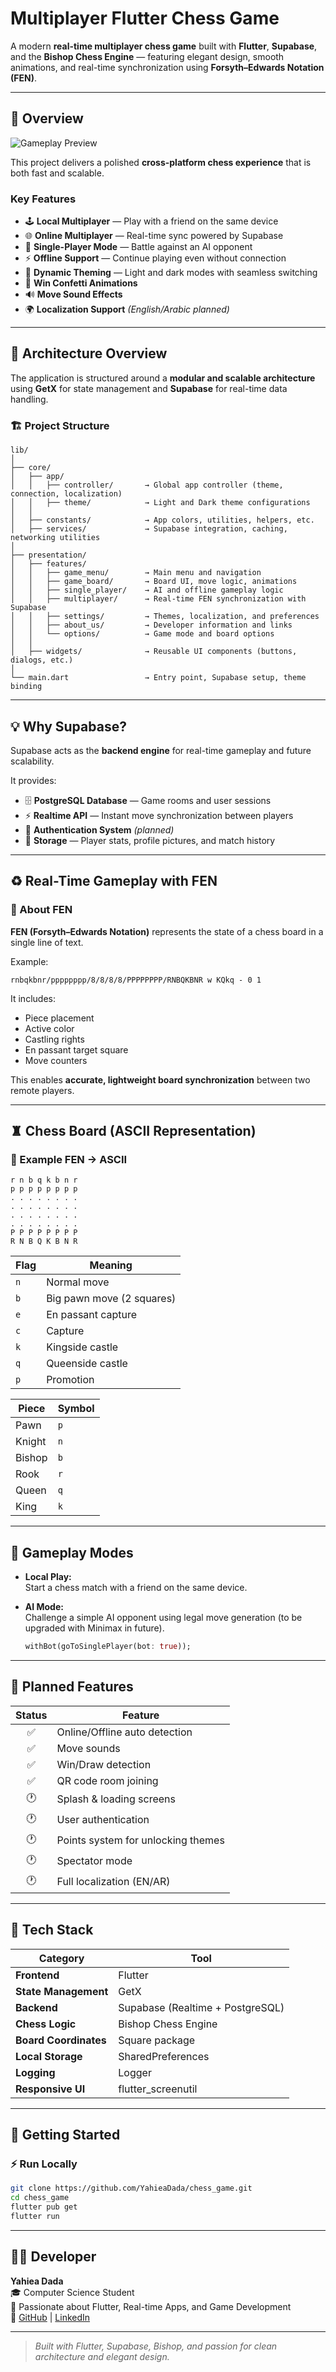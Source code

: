 # Multiplayer Flutter Chess Game  

A modern **real-time multiplayer chess game** built with **Flutter**, **Supabase**, and the **Bishop Chess Engine** — featuring elegant design, smooth animations, and real-time synchronization using **Forsyth–Edwards Notation (FEN)**.  

---

## 🚀 Overview  

![Gameplay Preview](/assets/chess.gif)



This project delivers a polished **cross-platform chess experience** that is both fast and scalable.  

### Key Features  
- 🕹️ **Local Multiplayer** — Play with a friend on the same device  
- 🌐 **Online Multiplayer** — Real-time sync powered by Supabase  
- 🤖 **Single-Player Mode** — Battle against an AI opponent  
- ⚡ **Offline Support** — Continue playing even without connection  
- 🎨 **Dynamic Theming** — Light and dark modes with seamless switching  
- 🎉 **Win Confetti Animations**  
- 🔊 **Move Sound Effects**  
- 🌍 **Localization Support** *(English/Arabic planned)*  

---

## 🧩 Architecture Overview  

The application is structured around a **modular and scalable architecture** using **GetX** for state management and **Supabase** for real-time data handling.  

### 🏗️ Project Structure  
```
lib/
│
├── core/
│   ├── app/
│   │   ├── controller/       → Global app controller (theme, connection, localization)
│   │   ├── theme/            → Light and Dark theme configurations
│   │
│   ├── constants/            → App colors, utilities, helpers, etc.
│   ├── services/             → Supabase integration, caching, networking utilities
│
├── presentation/
│   ├── features/
│   │   ├── game_menu/        → Main menu and navigation
│   │   ├── game_board/       → Board UI, move logic, animations
│   │   ├── single_player/    → AI and offline gameplay logic
│   │   ├── multiplayer/      → Real-time FEN synchronization with Supabase
│   │   ├── settings/         → Themes, localization, and preferences
│   │   ├── about_us/         → Developer information and links
│   │   └── options/          → Game mode and board options
│   │
│   ├── widgets/              → Reusable UI components (buttons, dialogs, etc.)
│
└── main.dart                 → Entry point, Supabase setup, theme binding
```

---

## 💡 Why Supabase?  

Supabase acts as the **backend engine** for real-time gameplay and future scalability.  

It provides:  
- 🗄️ **PostgreSQL Database** — Game rooms and user sessions  
- ⚡ **Realtime API** — Instant move synchronization between players  
- 🔐 **Authentication System** *(planned)*  
- 🧱 **Storage** — Player stats, profile pictures, and match history  

---

## ♻️ Real-Time Gameplay with FEN  

### 🎯 About FEN  
**FEN (Forsyth–Edwards Notation)** represents the state of a chess board in a single line of text.  

Example:
```
rnbqkbnr/pppppppp/8/8/8/8/PPPPPPPP/RNBQKBNR w KQkq - 0 1
```

It includes:
- Piece placement  
- Active color  
- Castling rights  
- En passant target square  
- Move counters  

This enables **accurate, lightweight board synchronization** between two remote players.  

---

## ♜ Chess Board (ASCII Representation)  

### 🧱 Example FEN → ASCII  

```
r n b q k b n r
p p p p p p p p
. . . . . . . .
. . . . . . . .
. . . . . . . .
. . . . . . . .
P P P P P P P P
R N B Q K B N R
```

| Flag | Meaning |
|------|----------|
| `n`  | Normal move |
| `b`  | Big pawn move (2 squares) |
| `e`  | En passant capture |
| `c`  | Capture |
| `k`  | Kingside castle |
| `q`  | Queenside castle |
| `p`  | Promotion |

| Piece | Symbol |
|--------|---------|
| Pawn | `p` |
| Knight | `n` |
| Bishop | `b` |
| Rook | `r` |
| Queen | `q` |
| King | `k` |

---

## 🧠 Gameplay Modes  

- **Local Play:**  
  Start a chess match with a friend on the same device.  

- **AI Mode:**  
  Challenge a simple AI opponent using legal move generation (to be upgraded with Minimax in future).  
  ```dart
  withBot(goToSinglePlayer(bot: true));
  ```

---

## 🧭 Planned Features  

| Status | Feature |
|:-------:|----------|
| ✅ | Online/Offline auto detection |
| ✅ | Move sounds |
| ✅ | Win/Draw detection |
| ✅ | QR code room joining |
| 🕐 | Splash & loading screens |
| 🕐 | User authentication |
| 🕐 | Points system for unlocking themes |
| 🕐 | Spectator mode |
| 🕐 | Full localization (EN/AR) |

---

## 🧱 Tech Stack  

| Category | Tool |
|-----------|------|
| **Frontend** | Flutter |
| **State Management** | GetX |
| **Backend** | Supabase (Realtime + PostgreSQL) |
| **Chess Logic** | Bishop Chess Engine |
| **Board Coordinates** | Square package |
| **Local Storage** | SharedPreferences |
| **Logging** | Logger |
| **Responsive UI** | flutter_screenutil |

---

## 🏁 Getting Started  

### ⚡ Run Locally  
```bash
git clone https://github.com/YahieaDada/chess_game.git
cd chess_game
flutter pub get
flutter run
```

---

## 👨‍💻 Developer  

**Yahiea Dada**  
🎓 Computer Science Student  
💼 Passionate about Flutter, Real-time Apps, and Game Development  
🔗 [GitHub](https://github.com/YahieaDada) | [LinkedIn](https://linkedin.com/in/YahieaDada)

---

> _Built with Flutter, Supabase, Bishop, and passion for clean architecture and elegant design._
